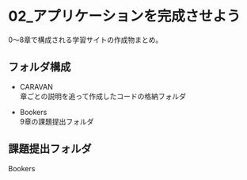 # 02_アプリケーションを完成させよう

0〜8章で構成される学習サイトの作成物まとめ。<br>

## フォルダ構成

* CARAVAN <br>
章ごとの説明を追って作成したコードの格納フォルダ

* Bookers <br>
9章の課題提出フォルダ

## 課題提出フォルダ

Bookers